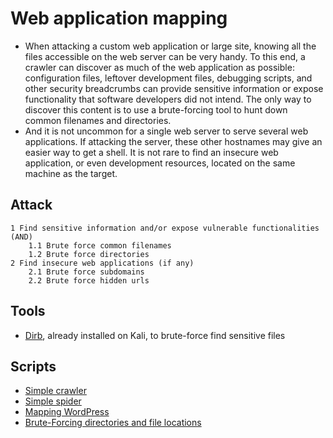 # Web application mapping

* When attacking a custom web application or large site, knowing all the files accessible on the web server can be very handy. To this end, a crawler can discover as much of the web application as possible: configuration files, leftover development files, debugging scripts, and other security breadcrumbs can provide sensitive information or expose functionality that software developers did not intend. The only way to discover this content is to use a brute-forcing tool to hunt down common filenames and directories.
* And it is not uncommon for a single web server to serve several web applications. If attacking the server, these other hostnames may give an easier way to get a shell. It is not rare to find an insecure web application, or even development resources, located on the same machine as the target.

## Attack

```shell
1 Find sensitive information and/or expose vulnerable functionalities (AND)
    1.1 Brute force common filenames 
    1.2 Brute force directories
2 Find insecure web applications (if any)
    2.1 Brute force subdomains
    2.2 Brute force hidden urls
```

## Tools

* [Dirb](https://www.kali.org/tools/dirb/), already installed on Kali, to brute-force find sensitive files

## Scripts

* [Simple crawler](https://github.com/tymyrddin/reomais/blob/main/crawler)
* [Simple spider](https://github.com/tymyrddin/reomais/blob/main/spider)
* [Mapping WordPress](https://github.com/tymyrddin/reomais/blob/main/mapping_wordpress)
* [Brute-Forcing directories and file locations](https://github.com/tymyrddin/reomais/blob/main/bf_locations)

